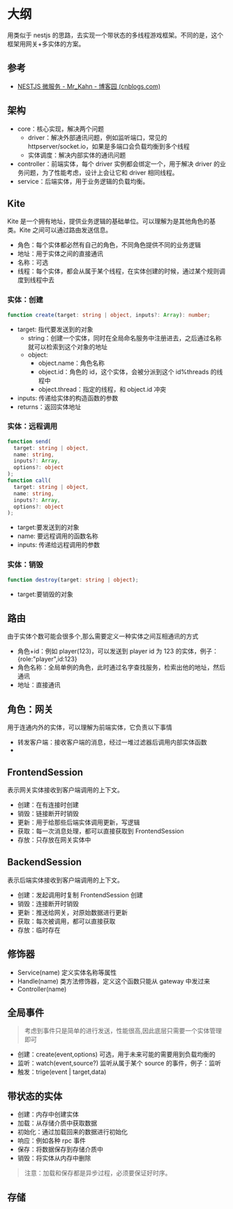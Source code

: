 # 大纲

用类似于 nestjs 的思路，去实现一个带状态的多线程游戏框架。不同的是，这个框架用网关+多实体的方案。

## 参考

- [NESTJS 微服务 - Mr_Kahn - 博客园 (cnblogs.com)](https://www.cnblogs.com/Mr-Kahn/p/15129631.html)

## 架构

- core：核心实现，解决两个问题
  - driver：解决外部通讯问题，例如监听端口，常见的 httpserver/socket.io，如果是多端口会负载均衡到多个线程
  - 实体调度：解决内部实体的通讯问题
- controller：前端实体，每个 driver 实例都会绑定一个，用于解决 driver 的业务问题，为了性能考虑，设计上会让它和 driver 相同线程。
- service：后端实体，用于业务逻辑的负载均衡。

## Kite

Kite 是一个拥有地址，提供业务逻辑的基础单位。可以理解为是其他角色的基类。Kite 之间可以通过路由发送信息。

- 角色：每个实体都必然有自己的角色，不同角色提供不同的业务逻辑
- 地址：用于实体之间的直接通讯
- 名称：可选
- 线程：每个实体，都会从属于某个线程，在实体创建的时候，通过某个规则调度到线程中去

### 实体：创建

```typescript
function create(target: string | object, inputs?: Array): number;
```

- target: 指代要发送到的对象
  - string：创建一个实体，同时在全局命名服务中注册进去，之后通过名称就可以检索到这个对象的地址
  - object:
    - object.name：角色名称
    - object.id：角色的 id，这个实体，会被分派到这个 id%threads 的线程中
    - object.thread：指定的线程，和 object.id 冲突
- inputs: 传递给实体的构造函数的参数
- returns：返回实体地址

### 实体：远程调用

```typescript
function send(
  target: string | object,
  name: string,
  inputs?: Array,
  options?: object
);
function call(
  target: string | object,
  name: string,
  inputs?: Array,
  options?: object
);
```

- target:要发送到的对象
- name: 要远程调用的函数名称
- inputs: 传递给远程调用的参数

### 实体：销毁

```typescript
function destroy(target: string | object);
```

- target:要销毁的对象

## 路由

由于实体个数可能会很多个,那么需要定义一种实体之间互相通讯的方式

- 角色+id：例如 player(123)，可以发送到 player id 为 123 的实体，例子：{role:"player",id:123}
- 角色名称：全局单例的角色，此时通过名字查找服务，检索出他的地址，然后通讯
- 地址：直接通讯

## 角色：网关

用于连通内外的实体，可以理解为前端实体，它负责以下事情

- 转发客户端：接收客户端的消息，经过一堆过滤器后调用内部实体函数
-

## FrontendSession

表示网关实体接收到客户端调用的上下文。

- 创建：在有连接时创建
- 销毁：链接断开时销毁
- 更新：用于给那些后端实体调用更新，写逻辑
- 获取：每一次消息处理，都可以直接获取到 FrontendSession
- 存放：只存放在网关实体中

## BackendSession

表示后端实体接收到客户端调用的上下文。

- 创建：发起调用时复制 FrontendSession 创建
- 销毁：连接断开时销毁
- 更新：推送给网关，对原始数据进行更新
- 获取：每次被调用，都可以直接获取
- 存放：临时存在

## 修饰器

- Service(name) 定义实体名称等属性
- Handle(name) 类方法修饰器，定义这个函数只能从 gateway 中发过来
- Controller(name)

## 全局事件

> 考虑到事件只是简单的进行发送，性能很高,因此底层只需要一个实体管理即可

- 创建：create(event,options) 可选，用于未来可能的需要用到负载均衡的
- 监听：watch(event,source?) 监听从属于某个 source 的事件，例子：监听
- 触发：trige(event | target,data)

## 带状态的实体

- 创建：内存中创建实体
- 加载：从存储介质中获取数据
- 初始化：通过加载回来的数据进行初始化
- 响应：例如各种 rpc 事件
- 保存：将数据保存到存储介质中
- 销毁：将实体从内存中删除

> 注意：加载和保存都是异步过程，必须要保证好时序。

## 存储
